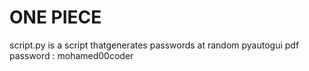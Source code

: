 <h1>ONE PIECE</h1>
script.py is a script thatgenerates passwords at random
pyautogui pdf password : mohamed00coder

